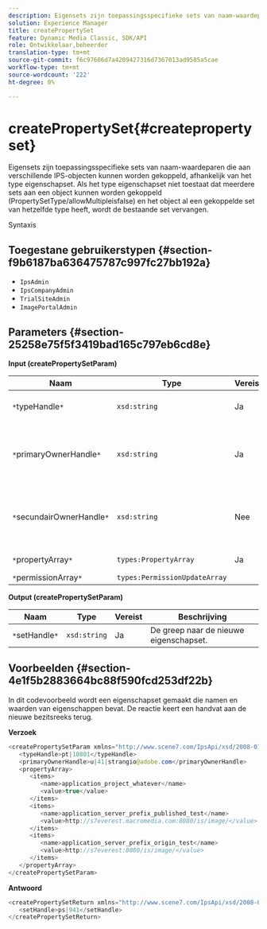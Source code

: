 ```yaml
---
description: Eigensets zijn toepassingsspecifieke sets van naam-waardeparen die aan verschillende IPS-objecten kunnen worden gekoppeld, afhankelijk van het type eigenschapset. Als het type eigenschapset niet toestaat dat meerdere sets aan een object kunnen worden gekoppeld (PropertySetType/allowMultipleisfalse) en het object al een gekoppelde set van hetzelfde type heeft, wordt de bestaande set vervangen.
solution: Experience Manager
title: createPropertySet
feature: Dynamic Media Classic, SDK/API
role: Ontwikkelaar,beheerder
translation-type: tm+mt
source-git-commit: f6c97606d7a4209427316d7367013ad9585a5cae
workflow-type: tm+mt
source-wordcount: '222'
ht-degree: 0%

---
```



# createPropertySet{#createpropertyset}

Eigensets zijn toepassingsspecifieke sets van naam-waardeparen die aan verschillende IPS-objecten kunnen worden gekoppeld, afhankelijk van het type eigenschapset. Als het type eigenschapset niet toestaat dat meerdere sets aan een object kunnen worden gekoppeld (PropertySetType/allowMultipleisfalse) en het object al een gekoppelde set van hetzelfde type heeft, wordt de bestaande set vervangen.

Syntaxis

## Toegestane gebruikerstypen {#section-f9b6187ba636475787c997fc27bb192a}

* `IpsAdmin`
* `IpsCompanyAdmin`
* `TrialSiteAdmin`
* `ImagePortalAdmin`

## Parameters {#section-25258e75f5f3419bad165c797eb6cd8e}

**Input (createPropertySetParam)**

| Naam | Type | Vereist | Beschrijving |
|---|---|---|---|
| `*`typeHandle`*` | `xsd:string` | Ja | De greep naar het type eigenschapset. |
| `*`primaryOwnerHandle`*` | `xsd:string` | Ja | De handgreep naar de primaire eigenaar van de eigenschapset. |
| `*`secundairOwnerHandle`*` | `xsd:string` | Nee | De handgreep naar de secundaire eigenaar van de eigenschapset. |
| `*`propertyArray`*` | `types:PropertyArray` | Ja | De array met eigenschappen. |
| `*`permissionArray`*` | `types:PermissionUpdateArray` |  |  |

**Output (createPropertySetParam)**

| Naam | Type | Vereist | Beschrijving |
|---|---|---|---|
| `*`setHandle`*` | `xsd:string` | Ja | De greep naar de nieuwe eigenschapset. |

## Voorbeelden {#section-4e1f5b2883664bc88f590fcd253df22b}

In dit codevoorbeeld wordt een eigenschapset gemaakt die namen en waarden van eigenschappen bevat. De reactie keert een handvat aan de nieuwe bezitsreeks terug.

**Verzoek**

```java
<createPropertySetParam xmlns="http://www.scene7.com/IpsApi/xsd/2008-01-15">
   <typeHandle>pt|10801</typeHandle>
   <primaryOwnerHandle>u|41|strangio@adobe.com</primaryOwnerHandle>
   <propertyArray>
      <items>
         <name>application_project_whatever</name>
         <value>true</value>
      </items>
      <items>
         <name>application_server_prefix_published_test</name>
         <value>http://s7everest.macromedia.com:8080/is/image/</value>
      </items>
      <items>
         <name>application_server_prefix_origin_test</name>
         <value>http://s7everest:8080/is/image/</value>
      </items>
   </propertyArray>
</createPropertySetParam>
```

**Antwoord**

```java
<createPropertySetReturn xmlns="http://www.scene7.com/IpsApi/xsd/2008-01-15">
   <setHandle>ps|941</setHandle>
</createPropertySetReturn>
```

